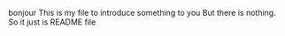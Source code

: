 bonjour
This is my file to introduce something to you
But there is nothing.
So it just is README file 
